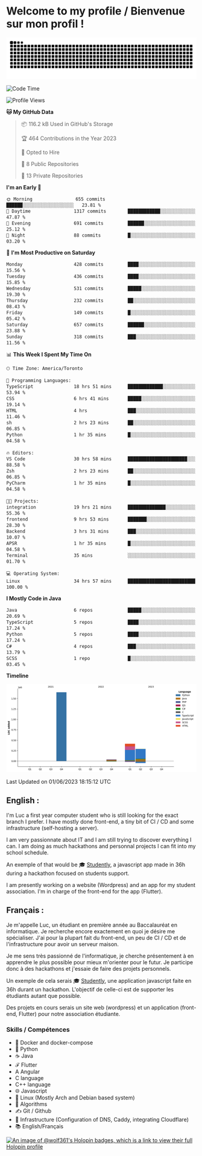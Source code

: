 # Welcome to my profile / Bienvenue sur mon profil !

![snake gif](https://github.com/wolf-361/wolf-361/blob/output/github-contribution-grid-snake.svg)

<!--START_SECTION:waka-->
![Code Time](http://img.shields.io/badge/Code%20Time-154%20hrs%2059%20mins-blue)

![Profile Views](http://img.shields.io/badge/Profile%20Views-0-blue)

**🐱 My GitHub Data** 

> 📦 116.2 kB Used in GitHub's Storage 
 > 
> 🏆 464 Contributions in the Year 2023
 > 
> 💼 Opted to Hire
 > 
> 📜 8 Public Repositories 
 > 
> 🔑 13 Private Repositories 
 > 
**I'm an Early 🐤** 

```text
🌞 Morning                655 commits         ██████░░░░░░░░░░░░░░░░░░░   23.81 % 
🌆 Daytime                1317 commits        ████████████░░░░░░░░░░░░░   47.87 % 
🌃 Evening                691 commits         ██████░░░░░░░░░░░░░░░░░░░   25.12 % 
🌙 Night                  88 commits          █░░░░░░░░░░░░░░░░░░░░░░░░   03.20 % 
```
📅 **I'm Most Productive on Saturday** 

```text
Monday                   428 commits         ████░░░░░░░░░░░░░░░░░░░░░   15.56 % 
Tuesday                  436 commits         ████░░░░░░░░░░░░░░░░░░░░░   15.85 % 
Wednesday                531 commits         █████░░░░░░░░░░░░░░░░░░░░   19.30 % 
Thursday                 232 commits         ██░░░░░░░░░░░░░░░░░░░░░░░   08.43 % 
Friday                   149 commits         █░░░░░░░░░░░░░░░░░░░░░░░░   05.42 % 
Saturday                 657 commits         ██████░░░░░░░░░░░░░░░░░░░   23.88 % 
Sunday                   318 commits         ███░░░░░░░░░░░░░░░░░░░░░░   11.56 % 
```


📊 **This Week I Spent My Time On** 

```text
🕑︎ Time Zone: America/Toronto

💬 Programming Languages: 
TypeScript               18 hrs 51 mins      █████████████░░░░░░░░░░░░   53.94 % 
CSS                      6 hrs 41 mins       █████░░░░░░░░░░░░░░░░░░░░   19.14 % 
HTML                     4 hrs               ███░░░░░░░░░░░░░░░░░░░░░░   11.46 % 
sh                       2 hrs 23 mins       ██░░░░░░░░░░░░░░░░░░░░░░░   06.85 % 
Python                   1 hr 35 mins        █░░░░░░░░░░░░░░░░░░░░░░░░   04.58 % 

🔥 Editors: 
VS Code                  30 hrs 58 mins      ██████████████████████░░░   88.58 % 
Zsh                      2 hrs 23 mins       ██░░░░░░░░░░░░░░░░░░░░░░░   06.85 % 
PyCharm                  1 hr 35 mins        █░░░░░░░░░░░░░░░░░░░░░░░░   04.58 % 

🐱‍💻 Projects: 
integration              19 hrs 21 mins      ██████████████░░░░░░░░░░░   55.36 % 
frontend                 9 hrs 53 mins       ███████░░░░░░░░░░░░░░░░░░   28.30 % 
Backend                  3 hrs 31 mins       ███░░░░░░░░░░░░░░░░░░░░░░   10.07 % 
APSR                     1 hr 35 mins        █░░░░░░░░░░░░░░░░░░░░░░░░   04.58 % 
Terminal                 35 mins             ░░░░░░░░░░░░░░░░░░░░░░░░░   01.70 % 

💻 Operating System: 
Linux                    34 hrs 57 mins      █████████████████████████   100.00 % 
```

**I Mostly Code in Java** 

```text
Java                     6 repos             █████░░░░░░░░░░░░░░░░░░░░   20.69 % 
TypeScript               5 repos             ████░░░░░░░░░░░░░░░░░░░░░   17.24 % 
Python                   5 repos             ████░░░░░░░░░░░░░░░░░░░░░   17.24 % 
C#                       4 repos             ███░░░░░░░░░░░░░░░░░░░░░░   13.79 % 
SCSS                     1 repo              █░░░░░░░░░░░░░░░░░░░░░░░░   03.45 % 
```



**Timeline**

![Lines of Code chart](https://raw.githubusercontent.com/wolf-361/wolf-361/main/assets/bar_graph.png)


 Last Updated on 01/06/2023 18:15:12 UTC
<!--END_SECTION:waka-->

## English : 

I'm Luc a first year computer student who is still looking for the exact branch I prefer. I have mostly done front-end, a tiny bit of CI / CD and some infrastructure (self-hosting a server).

I am very passionnate about IT and I am still trying to discover everything I can. I am doing as much hackathons and personnal projects I can fit into my school schedule.

An exemple of that would be 🎓 [Studently](https://github.com/wolf-361/Studently-CodeJam12), a javascript app made in 36h during a hackathon focused on students support.

I am presently working on a website (Wordpress) and an app for my student association. I'm in charge of the front-end for the app (Flutter).

## Français :

Je m'appelle Luc, un étudiant en première année au Baccalauréat en informatique. Je recherche encore exactement en quoi je désire me spécialiser. J'ai pour la plupart fait du front-end, un peu de CI / CD et de l'infrastructure pour avoir un serveur maison.

Je me sens très passionné de l'informatique, je cherche présentement à en apprendre le plus possible pour mieux m'orienter pour le futur. Je participe donc à des hackathons et j'essaie de faire des projets personnels.

Un exemple de cela serais 🎓 [Studently](https://github.com/wolf-361/Studently-CodeJam12), une application javascript faite en 36h durant un hackathon. L'objectif de celle-ci est de supporter les étudiants autant que possible.

Des projets en cours serais un site web (wordpress) et un application (front-end, Flutter) pour notre association étudiante.

###  Skills / Compétences

* 🐋 Docker and docker-compose
* 🐍 Python
* ☕ Java
* ℱ Flutter
* A Angular
* C language
* C++ language
* 🌐 Javascript
* 🐧 Linux (Mostly Arch and Debian based system)
* 🧩 Algorithms
* ✍️ Git / Github
* 📜 Infrastructure (Configuration of DNS, Caddy, integrating Cloudflare)
* 📚 English/Français

[![An image of @wolf361's Holopin badges, which is a link to view their full Holopin profile](https://holopin.me/wolf361)](https://holopin.io/@wolf361)


